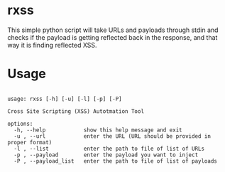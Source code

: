 # rxss
This simple python script will take URLs and payloads through stdin and checks if the payload is getting reflected back in the response, and that way it is finding reflected XSS.

# Usage
<pre><code>
usage: rxss [-h] [-u] [-l] [-p] [-P]

Cross Site Scripting (XSS) Autotmation Tool

options:
  -h, --help            show this help message and exit
  -u , --url            enter the URL (URL should be provided in proper format)
  -l , --list           enter the path to file of list of URLs
  -p , --payload        enter the payload you want to inject
  -P , --payload_list   enter the path to file of list of payloads
  
  </pre></code>
